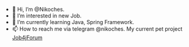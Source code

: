 - 👋 Hi, I’m @Nikoches.
- 👀 I’m interested in new Job.
- 🌱 I’m currently learning Java, Spring Framework.
- 📫 How to reach me via telegram @nikoches.
My current pet project [Job4jForum](https://github.com/Nikoches/Job4jForum)
<!---
Nikoches/Nikoches is a ✨ special ✨ repository because its `README.md` (this file) appears on your GitHub profile.
You can click the Preview link to take a look at your changes.
--->
